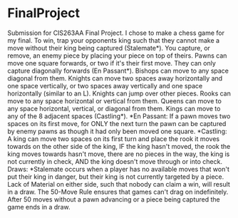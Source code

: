 # FinalProject
Submission for CIS263AA Final Project.
I chose to make a chess game for my final.
To win, trap your opponents king such that they cannot make a move without their king being captured (Stalemate*).
You capture, or remove, an enemy piece by placing your piece on top of theirs.
Pawns can move one square forwards, or two if it's their first move. They can only capture diagonally forwards (En Passant*).
Bishops can move to any space diagonal from them.
Knights can move two spaces away horizontally and one space vertically, or two spaces away vertically and one space horizontally (similar to an L). Knights can jump over other pieces.
Rooks can move to any space horizontal or vertical from them.
Queens can move to any space horizontal, vertical, or diagonal from them.
Kings can move to any of the 8 adjacent spaces (Castling*).
*En Passant: If a pawn moves two spaces on its first move, for ONLY the next turn the pawn can be captured by enemy pawns as though it had only been moved one square.
*Castling: A king can move two spaces on its first turn and place the rook it moves towards on the other side of the king, IF the king hasn't moved, the rook the king moves towards hasn't move, there are no pieces in the way, the king is not currently in check, AND the king doesn't move through or into check.
Draws:
*Stalemate occurs when a player has no available moves that won't put their king in danger, but their king is not currently targeted by a piece.
Lack of Material on either side, such that nobody can claim a win, will result in a draw.
The 50-Move Rule ensures that games can't drag on indefinitely. After 50 moves without a pawn advancing or a piece being captured the game ends in a draw.

